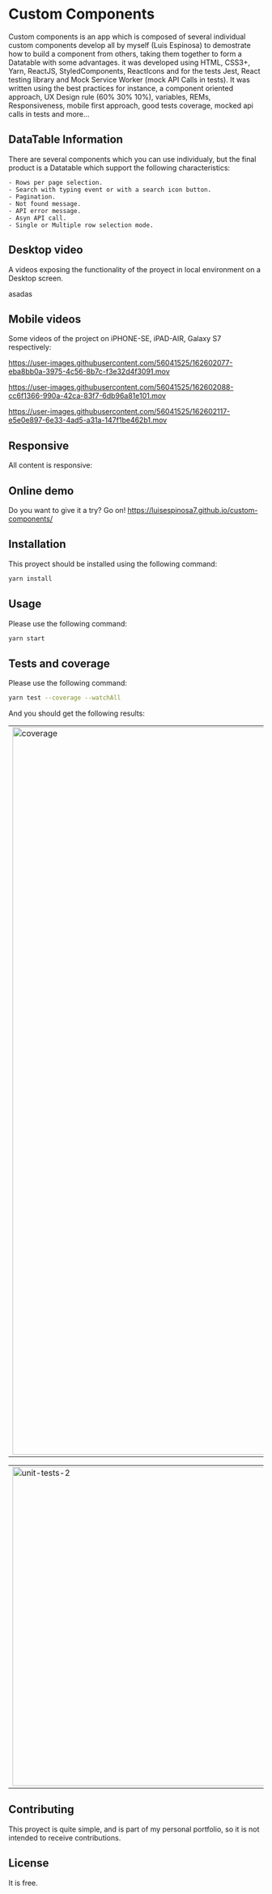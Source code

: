 # Custom Components

Custom components is an app which is composed of several individual custom components develop all by myself (Luis Espinosa) to demostrate how to build a component from others, taking them together to form a Datatable with some advantages. it was developed using HTML, CSS3+, Yarn, ReactJS, StyledComponents, ReactIcons and for the tests Jest,  React testing library and Mock Service Worker (mock API Calls in tests). It was written using the best practices for instance, a component oriented approach, UX Design rule (60% 30% 10%), variables, REMs, Responsiveness, mobile first approach, good tests coverage, mocked api calls in tests and more... 

## DataTable Information
There are several components which you can use individualy, but the final product is a Datatable
which support the following characteristics:
```
- Rows per page selection.
- Search with typing event or with a search icon button.
- Pagination.
- Not found message.
- API error message.
- Asyn API call.
- Single or Multiple row selection mode.
```

## Desktop video
A videos exposing the functionality of the proyect in local environment on a Desktop screen.

asadas












## Mobile videos
Some videos of the project on iPHONE-SE, iPAD-AIR,  Galaxy S7 respectively:

https://user-images.githubusercontent.com/56041525/162602077-eba8bb0a-3975-4c56-8b7c-f3e32d4f3091.mov

https://user-images.githubusercontent.com/56041525/162602088-cc6f1366-990a-42ca-83f7-6db96a81e101.mov

https://user-images.githubusercontent.com/56041525/162602117-e5e0e897-6e33-4ad5-a31a-147f1be462b1.mov


## Responsive
All content is responsive:




## Online demo
Do you want to give it a try? Go on! 
https://luisespinosa7.github.io/custom-components/

## Installation

This proyect should be installed using the following command:
```bash
yarn install
```

## Usage
Please use the following command:

```bash
yarn start
```

## Tests and coverage
Please use the following command:

```bash
yarn test --coverage --watchAll
```

And you should get the following results:






<table style="width:100%">
  <tr>
    <td>
  		<img width="1436" alt="coverage" src="https://user-images.githubusercontent.com/56041525/162602154-8441ec98-1897-440a-8af0-61648b3dff98.png">
	  </td>
    <td>
  	<img width="636" alt="unit-tests-1" src="https://user-images.githubusercontent.com/56041525/162602165-587d8b89-4a31-49d6-a9b9-03bd62f7d627.png">
    </td>
  </tr>
</table>

<table style="width:100%">
  <tr>
    <td>
  		<img width="630" alt="unit-tests-2" src="https://user-images.githubusercontent.com/56041525/162602179-5e605a4e-1f26-4796-8dec-f34fc0d78429.png">
	  </td>
  </tr>
</table>


## Contributing
This proyect is quite simple, and is part of my personal portfolio, so it is not intended to receive contributions.


## License
It is free.
